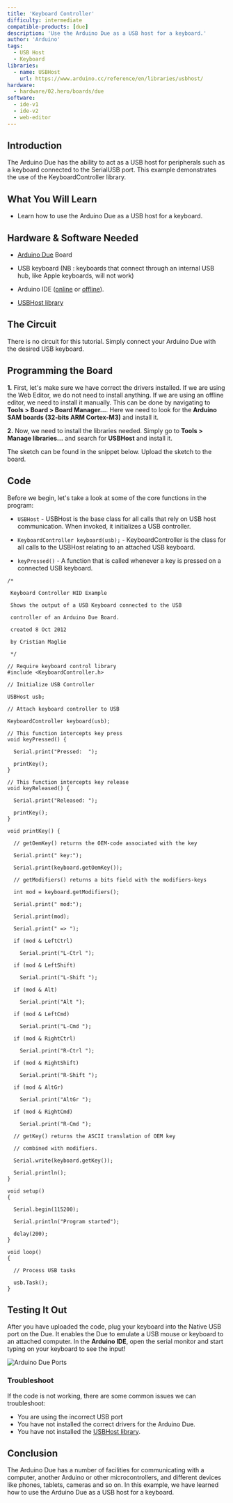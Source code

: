 ```yaml
---
title: 'Keyboard Controller'
difficulty: intermediate
compatible-products: [due]
description: 'Use the Arduino Due as a USB host for a keyboard.'
author: 'Arduino'
tags: 
  - USB Host
  - Keyboard
libraries:
  - name: USBHost
    url: https://www.arduino.cc/reference/en/libraries/usbhost/
hardware:
  - hardware/02.hero/boards/due
software:
  - ide-v1
  - ide-v2
  - web-editor
---
```


## Introduction

The Arduino Due has the ability to act as a USB host for peripherals such as a keyboard connected to the SerialUSB port. This example demonstrates the use of the KeyboardController library.

## What You Will Learn


- Learn how to use the Arduino Due as a USB host for a keyboard.

## Hardware & Software Needed

- [Arduino Due](https://store.arduino.cc/arduino-due) Board

- USB keyboard (NB : keyboards that connect through an internal USB hub, like Apple keyboards, will not work)
- Arduino IDE ([online](https://create.arduino.cc/) or [offline](https://www.arduino.cc/en/main/software)).
- [USBHost library](https://www.arduino.cc/reference/en/libraries/usbhost/)

## The Circuit

There is no circuit for this tutorial. Simply connect your Arduino Due with the desired USB keyboard.

## Programming the Board

**1.** First, let's make sure we have correct the drivers installed. If we are using the Web Editor, we do not need to install anything. If we are using an offline editor, we need to install it manually. This can be done by navigating to **Tools > Board > Board Manager...**. Here we need to look for the **Arduino SAM boards (32-bits ARM Cortex-M3)** and install it. 

**2.** Now, we need to install the libraries needed. Simply go to **Tools > Manage libraries...** and search for **USBHost** and install it.


The sketch can be found in the snippet below. Upload the sketch to the board.

## Code
Before we begin, let's take a look at some of the core functions in the program:

- `USBHost` - USBHost is the base class for all calls that rely on USB host communication. When invoked, it initializes a USB controller.

- `KeyboardController keyboard(usb);` - KeyboardController is the class for all calls to the USBHost relating to an attached USB keyboard.

- `keyPressed()` - A function that is called whenever a key is pressed on a connected USB keyboard.

```arduino
/*

 Keyboard Controller HID Example

 Shows the output of a USB Keyboard connected to the USB

 controller of an Arduino Due Board.

 created 8 Oct 2012

 by Cristian Maglie

 */

// Require keyboard control library
#include <KeyboardController.h>

// Initialize USB Controller

USBHost usb;

// Attach keyboard controller to USB

KeyboardController keyboard(usb);

// This function intercepts key press
void keyPressed() {

  Serial.print("Pressed:  ");

  printKey();
}

// This function intercepts key release
void keyReleased() {

  Serial.print("Released: ");

  printKey();
}

void printKey() {

  // getOemKey() returns the OEM-code associated with the key

  Serial.print(" key:");

  Serial.print(keyboard.getOemKey());

  // getModifiers() returns a bits field with the modifiers-keys

  int mod = keyboard.getModifiers();

  Serial.print(" mod:");

  Serial.print(mod);

  Serial.print(" => ");

  if (mod & LeftCtrl)

    Serial.print("L-Ctrl ");

  if (mod & LeftShift)

    Serial.print("L-Shift ");

  if (mod & Alt)

    Serial.print("Alt ");

  if (mod & LeftCmd)

    Serial.print("L-Cmd ");

  if (mod & RightCtrl)

    Serial.print("R-Ctrl ");

  if (mod & RightShift)

    Serial.print("R-Shift ");

  if (mod & AltGr)

    Serial.print("AltGr ");

  if (mod & RightCmd)

    Serial.print("R-Cmd ");

  // getKey() returns the ASCII translation of OEM key

  // combined with modifiers.

  Serial.write(keyboard.getKey());

  Serial.println();
}

void setup()
{

  Serial.begin(115200);

  Serial.println("Program started");

  delay(200);
}

void loop()
{

  // Process USB tasks

  usb.Task();
}
```

## Testing It Out

After you have uploaded the code, plug your keyboard into the Native USB port on the Due. It enables the Due to emulate a USB mouse or keyboard to an attached computer. In the **Arduino IDE**, open the serial monitor and start typing on your keyboard to see the input!

![Arduino Due Ports](assets/DueUSBPorts.png)



### Troubleshoot

If the code is not working, there are some common issues we can troubleshoot:

- You are using the incorrect USB port
- You have not installed the correct drivers for the Arduino Due.
- You have not installed the [USBHost library](https://www.arduino.cc/reference/en/libraries/usbhost/).

## Conclusion

The Arduino Due has a number of facilities for communicating with a computer, another Arduino or other microcontrollers, and different devices like phones, tablets, cameras and so on. In this example, we have learned how to use the Arduino Due as a USB host for a keyboard. 